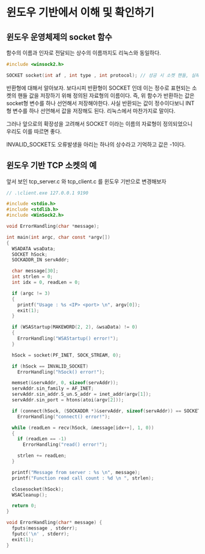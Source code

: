 # 윈도우 기반에서 이해 및 확인하기

## 윈도우 운영체제의  socket 함수
함수의 이름과 인자로 전달되는 상수의 이름까지도 리눅스와 동일하다.

```c
#include <winsock2.h>

SOCKET socket(int af , int type , int protocol); // 성공 시 소켓 핸들, 실패 시 INVALID_SOCKET 반환
```

반환형에 대해서 알아보자. 보다시피 반환형이 SOCKET 인데 이는 정수로 표현되는 소켓의 핸들 값을 저장하기 위해 정의된 자료형의 이름이다. 즉, 위 함수가 반환하는 값은 socket형 변수를 하나 선언해서 저장해야한다. 사실 반환되는 값이 정수이다보니 INT 형 변수를 하나 선언해서 값을 저장해도 된다. 리눅스에서 마찬가지로 말이다.

그러나 앞으로의 확장성을 고려해서 SOCKET 이라는 이름의 자료형이 정의되었으니 우리도 이를 따르면 좋다. 

INVALID_SOCKET도 오류발생을 아리는 하나의 상수라고 기억하고 값은 -1이다.

## 윈도우 기반 TCP 소켓의 예
앞서 보인 tcp_server.c 와 tcp_client.c 를 윈도우 기반으로 변경해보자

```c
// .\client.exe 127.0.0.1 9190

#include <stdio.h>
#include <stdlib.h>
#include <WinSock2.h>

void ErrorHandling(char *message);

int main(int argc, char const *argv[])
{
  WSADATA wsaData;
  SOCKET hSock;
  SOCKADDR_IN servAddr;

  char message[30];
  int strlen = 0;
  int idx = 0, readLen = 0;

  if (argc != 3)
  {
    printf("Usage : %s <IP> <port> \n", argv[0]);
    exit(1);
  }

  if (WSAStartup(MAKEWORD(2, 2), &wsaData) != 0)
  {
    ErrorHandling("WSAStartup() error!");
  }

  hSock = socket(PF_INET, SOCK_STREAM, 0);

  if (hSock == INVALID_SOCKET)
    ErrorHandling("hSock() error!");

  memset(&servAddr, 0, sizeof(servAddr));
  servAddr.sin_family = AF_INET;
  servAddr.sin_addr.S_un.S_addr = inet_addr(argv[1]);
  servAddr.sin_port = htons(atoi(argv[2]));

  if (connect(hSock, (SOCKADDR *)&servAddr, sizeof(servAddr)) == SOCKET_ERROR)
    ErrorHandling("connect() error!");

  while (readLen = recv(hSock, &message[idx++], 1, 0))
  {
    if (readLen == -1)
      ErrorHandling("read() error!");

    strlen += readLen;
  }

  printf("Message from server : %s \n", message);
  printf("Function read call count : %d \n ", strlen);

  closesocket(hSock);
  WSACleanup();

  return 0;
}

void ErrorHandling(char* message) {
  fputs(message , stderr);
  fputc('\n' , stderr);
  exit(1);
}
```

